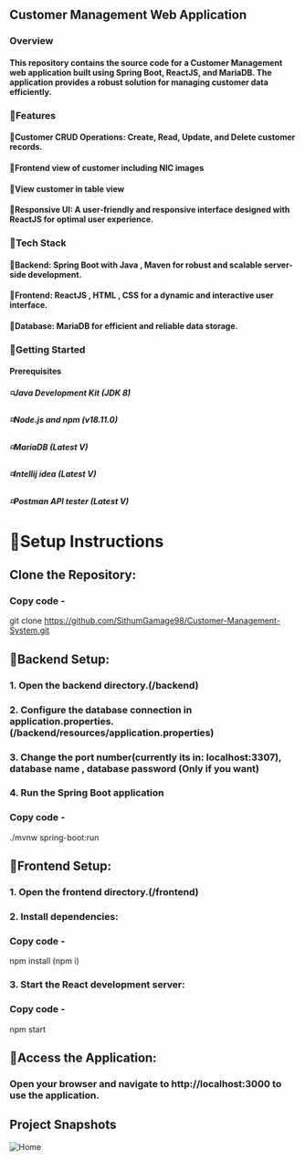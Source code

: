 ## Customer Management Web Application
### Overview
#### This repository contains the source code for a Customer Management web application built using Spring Boot, ReactJS, and MariaDB. The application provides a robust solution for managing customer data efficiently.

### 🔺Features
#### 🔹Customer CRUD Operations: Create, Read, Update, and Delete customer records.
#### 🔹Frontend view of customer including NIC images
#### 🔹View customer in table view
#### 🔹Responsive UI: A user-friendly and responsive interface designed with ReactJS for optimal user experience.

### 🔺Tech Stack
#### 🔹Backend: Spring Boot with Java , Maven for robust and scalable server-side development.
#### 🔹Frontend: ReactJS , HTML , CSS for a dynamic and interactive user interface.
#### 🔹Database: MariaDB for efficient and reliable data storage.

### 🔺Getting Started
#### Prerequisites
##### ◽Java Development Kit (JDK 8)
##### ◽Node.js and npm (v18.11.0)
##### ◽MariaDB (Latest V)
##### ◽Intellij idea (Latest V)
##### ◽Postman API tester (Latest V)

# 🔺Setup Instructions
## Clone the Repository:
### Copy code - 
git clone https://github.com/SithumGamage98/Customer-Management-System.git

## 🔺Backend Setup:

### 1. Open the backend directory.(/backend)
### 2. Configure the database connection in application.properties.(/backend/resources/application.properties)
### 3. Change the port number(currently its in: localhost:3307), database name , database password (Only if you want)
### 4. Run the Spring Boot application
### Copy code - 
./mvnw spring-boot:run

## 🔺Frontend Setup:

### 1. Open the frontend directory.(/frontend)
### 2. Install dependencies:
### Copy code -
npm install (npm i)
### 3. Start the React development server:
### Copy code - 
npm start

## 🔺Access the Application:
### Open your browser and navigate to http://localhost:3000 to use the application.

## Project Snapshots
![Home](https://github.com/SithumGamage98/Customer-Management-System/assets/100986253/448efbc6-4fc2-4b6f-8242-b99cf91530b5)

